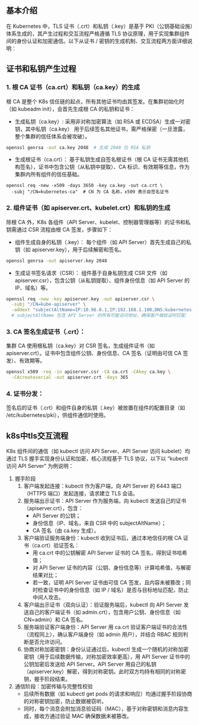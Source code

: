 ## 基本介绍

在 Kubernetes 中，TLS 证书（.crt）和私钥（.key）是基于 PKI（公钥基础设施）体系生成的，其产生过程和交互流程严格遵循 TLS 协议原理，用于实现集群组件间的身份认证和加密通信。以下从证书 / 密钥的生成机制、交互流程两方面详细说明：

## 证书和私钥产生过程
### 1. 根 CA 证书（ca.crt）和私钥（ca.key）的生成
根 CA 是整个 K8s 信任链的起点，所有其他证书均由其签发。在集群初始化时（如 kubeadm init），会首先生成根 CA 的私钥和证书：
- 生成私钥（ca.key）:
采用非对称加密算法（如 RSA 或 ECDSA）生成一对密钥，其中私钥（ca.key） 用于后续签名其他证书，需严格保密（一旦泄露，整个集群的信任体系会被攻破）。
```bash
openssl genrsa -out ca.key 2048  # 生成 2048 位 RSA 私钥
```
- 生成根证书（ca.crt）：
基于私钥生成自签名根证书（根 CA 证书无需其他机构签名），证书中包含公钥（从私钥中提取）、CA 标识、有效期等信息，作为集群内所有组件的信任基础。
```
openssl req -new -x509 -days 3650 -key ca.key -out ca.crt \
  -subj "/CN=kubernetes-ca"  # CN 为 CA 名称，x509 表示自签名证书
```
### 2. 组件证书（如 apiserver.crt、kubelet.crt）和私钥的生成
除根 CA 外，K8s 各组件（API Server、kubelet、控制器管理器等）的证书和私钥需通过 CSR 流程由根 CA 签发，步骤如下：
- 组件生成自身的私钥（.key）：
每个组件（如 API Server）首先生成自己的私钥（如 apiserver.key），用于后续解密和签名。
```bash
openssl genrsa -out apiserver.key 2048
``` 
- 生成证书签名请求（CSR）：
组件基于自身私钥生成 CSR 文件（如 apiserver.csr），包含公钥（从私钥提取）、组件身份信息（如 API Server 的 IP、域名）等。
```bash
openssl req -new -key apiserver.key -out apiserver.csr \
  -subj "/CN=kube-apiserver" \
  -addext "subjectAltName=IP:10.96.0.1,IP:192.168.1.100,DNS:kubernetes,DNS:kubernetes.default"
  # subjectAltName 包含 API Server 的所有可能访问地址，确保客户端验证时匹配
```

### 3. CA 签名生成证书（.crt）：
集群 CA 使用根私钥（ca.key）对 CSR 签名，生成组件证书（如 apiserver.crt）。证书中包含组件公钥、身份信息、CA 签名（证明由可信 CA 签发）、有效期等。
```bash
openssl x509 -req -in apiserver.csr -CA ca.crt -CAkey ca.key \
  -CAcreateserial -out apiserver.crt -days 365
```

### 4. 证书分发：
签名后的证书（.crt）和组件自身的私钥（.key）被放置在组件的配置目录（如 /etc/kubernetes/pki），供组件通信时使用。

## k8s中tls交互流程
K8s 组件间的通信（如 kubectl 访问 API Server、API Server 访问 kubelet）均通过 TLS 握手实现身份认证和加密，核心流程基于 TLS 协议，以下以 “kubectl 访问 API Server” 为例说明：
1. 握手阶段
   1. 客户端发起连接：kubectl 作为客户端，向 API Server 的 6443 端口（HTTPS 端口）发起连接，请求建立 TLS 会话。
   2. 服务端出示证书：API Server 作为服务端，向 kubectl 发送自己的证书（apiserver.crt），包含：
      - API Server 的公钥；
      - 身份信息（IP、域名，来自 CSR 中的 subjectAltName）；
      - CA 签名（由 ca.key 生成）。
   3. 客户端验证服务端身份：kubectl 收到证书后，通过本地信任的根 CA 证书（ca.crt）验证签名：
      - 用 ca.crt 中的公钥解密 API Server 证书的 CA 签名，得到证书哈希值；
      - 对 API Server 证书的内容（公钥、身份信息等）计算哈希值，与解密结果对比；
      - 若一致，证明 API Server 证书由可信 CA 签发，且内容未被篡改；同时检查证书中的身份信息（如 IP / 域名）是否与目标地址匹配，防止中间人攻击。
   4. 客户端出示证书（双向认证）：验证服务端后，kubectl 向 API Server 发送自己的客户端证书（如 admin.crt），包含用户公钥、身份信息（如 CN=admin）和 CA 签名。
   5. 服务端验证客户端身份：API Server 用 ca.crt 验证客户端证书的合法性（流程同上），确认客户端身份（如 admin 用户），并结合 RBAC 规则判断是否允许访问。
   6. 协商对称加密密钥：身份认证通过后，kubectl 生成一个随机的对称加密密钥（用于后续数据传输，对称加密效率更高），用 API Server 证书中的公钥加密后发送给 API Server。API Server 用自己的私钥（apiserver.key）解密，得到对称密钥。此时双方均持有相同的对称密钥，握手阶段结束。
2. 通信阶段：加密传输与完整性校验
   - 后续所有数据（如 kubectl get pods 的请求和响应）均通过握手阶段协商的对称密钥加密，防止数据被窃听。
   - 同时，每个消息会附加消息验证码（MAC），基于对称密钥和消息内容生成，接收方通过验证 MAC 确保数据未被篡改。

